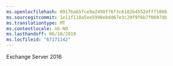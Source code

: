 ```yaml
---
ms.openlocfilehash: 6917ba65fce9a2498f76f3c6182b4552dfff1808
ms.sourcegitcommit: 1e11f110a5ee5990ebdd67e3c29f9f6b7f0607db
ms.translationtype: MT
ms.contentlocale: nb-NO
ms.lasthandoff: 06/18/2019
ms.locfileid: "67171142"
---
```

Exchange Server 2016
